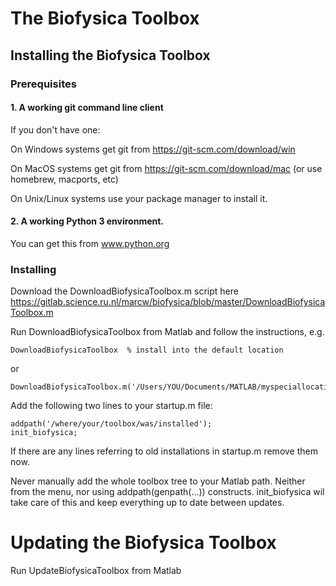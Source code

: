 # The Biofysica Toolbox

## Installing the Biofysica Toolbox

### Prerequisites

#### 1. A working git command line client

If you don't have one:

On Windows systems get git from https://git-scm.com/download/win

On MacOS systems get git from https://git-scm.com/download/mac
(or use homebrew, macports, etc)

On Unix/Linux systems use your package manager to install it.

#### 2. A working Python 3 environment.

You can get this from www.python.org

### Installing

Download the DownloadBiofysicaToolbox.m script here
https://gitlab.science.ru.nl/marcw/biofysica/blob/master/DownloadBiofysicaToolbox.m

Run DownloadBiofysicaToolbox from Matlab and follow the instructions, e.g.
```
DownloadBiofysicaToolbox  % install into the default location 
```
or
```
DownloadBiofysicaToolbox.m('/Users/YOU/Documents/MATLAB/myspeciallocation')
```

Add the following two lines to your startup.m file:
```
addpath('/where/your/toolbox/was/installed');
init_biofysica;
```

If there are any lines referring to old installations in startup.m remove them now.

Never manually add the whole toolbox tree to your Matlab path. Neither from the
menu, nor using addpath(genpath(...)) constructs. init_biofysica wil take care of this and
keep everything up to date between updates.


# Updating the Biofysica Toolbox

Run UpdateBiofysicaToolbox from Matlab





